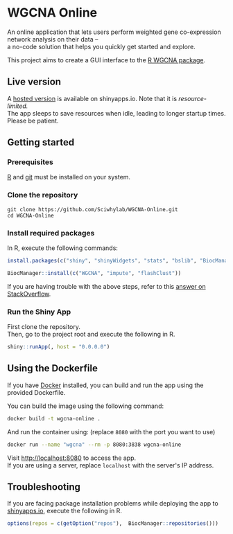 # WGCNA Online

An online application that lets users perform weighted gene co-expression network analysis on their data –  
a no-code solution that helps you quickly get started and explore.

This project aims to create a GUI interface to the [R WGCNA package](https://www.rdocumentation.org/packages/WGCNA/versions/1.71).

## Live version

A [hosted version](https://kitswas.shinyapps.io/WGCNA-Online/) is available on shinyapps.io. Note that it is _resource-limited._  
The app sleeps to save resources when idle, leading to longer startup times. Please be patient.

## Getting started

### Prerequisites

[R](https://cloud.r-project.org/) and [git](https://git-scm.com/downloads) must be installed on your system.

### Clone the repository

```shell
git clone https://github.com/Sciwhylab/WGCNA-Online.git
cd WGCNA-Online
```

### Install required packages

In R, execute the following commands:

```r
install.packages(c("shiny", "shinyWidgets", "stats", "bslib", "BiocManager", "DT", "here", "readr", "readxl"))
```

```r
BiocManager::install(c("WGCNA", "impute", "flashClust"))
```

If you are having trouble with the above steps, refer to this [answer on StackOverflow](https://stackoverflow.com/a/50364335/8659747).

### Run the Shiny App

First clone the repository.  
Then, go to the project root and execute the following in R.

```r
shiny::runApp(, host = "0.0.0.0")
```

## Using the Dockerfile

If you have [Docker](https://www.docker.com/products/docker-desktop) installed, you can build and run the app using the provided Dockerfile.

You can build the image using the following command:

```bash
docker build -t wgcna-online .
```

And run the container using: (replace `8080` with the port you want to use)

```bash
docker run --name "wgcna" --rm -p 8080:3838 wgcna-online
```

Visit [http://localhost:8080](http://localhost:8080) to access the app.  
If you are using a server, replace `localhost` with the server's IP address.

## Troubleshooting

If you are facing package installation problems while deploying the app to [shinyapps.io](https://www.shinyapps.io/), execute the following in R.

```r
options(repos = c(getOption("repos"),  BiocManager::repositories()))
```
